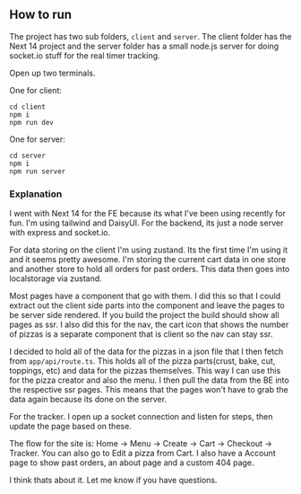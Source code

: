 ## How to run

The project has two sub folders, `client` and `server`. The client folder has the Next 14 project and the server folder has a small node.js server for doing socket.io stuff for the real timer tracking.

Open up two terminals.

One for client:

```
cd client
npm i
npm run dev
```

One for server:

```
cd server
npm i
npm run server
```

### Explanation

I went with Next 14 for the FE because its what I've been using recently for fun. I'm using tailwind and DaisyUI. For the backend, its just a node server with express and socket.io.

For data storing on the client I'm using zustand. Its the first time I'm using it and it seems pretty awesome. I'm storing the current cart data in one store and another store to hold all orders for past orders. This data then goes into localstorage via zustand.

Most pages have a component that go with them. I did this so that I could extract out the client side parts into the component and leave the pages to be server side rendered. If you build the project the build should show all pages as ssr. I also did this for the nav, the cart icon that shows the number of pizzas is a separate component that is client so the nav can stay ssr.

I decided to hold all of the data for the pizzas in a json file that I then fetch from `app/api/route.ts`. This holds all of the pizza parts(crust, bake, cut, toppings, etc) and data for the pizzas themselves. This way I can use this for the pizza creator and also the menu. I then pull the data from the BE into the respective ssr pages. This means that the pages won't have to grab the data again because its done on the server.

For the tracker. I open up a socket connection and listen for steps, then update the page based on these.

The flow for the site is: Home -> Menu -> Create -> Cart -> Checkout -> Tracker. You can also go to Edit a pizza from Cart. I also have a Account page to show past orders, an about page and a custom 404 page.

I think thats about it. Let me know if you have questions.

